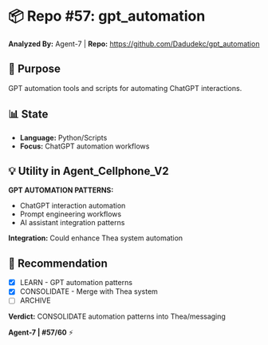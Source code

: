 # 📦 Repo #57: gpt_automation

**Analyzed By:** Agent-7 | **Repo:** https://github.com/Dadudekc/gpt_automation

## 🎯 Purpose
GPT automation tools and scripts for automating ChatGPT interactions.

## 📊 State
- **Language:** Python/Scripts
- **Focus:** ChatGPT automation workflows

## 💡 Utility in Agent_Cellphone_V2
**GPT AUTOMATION PATTERNS:**
- ChatGPT interaction automation
- Prompt engineering workflows
- AI assistant integration patterns

**Integration:** Could enhance Thea system automation

## 🎯 Recommendation
- [X] LEARN - GPT automation patterns
- [X] CONSOLIDATE - Merge with Thea system
- [ ] ARCHIVE

**Verdict:** CONSOLIDATE automation patterns into Thea/messaging

**Agent-7 | #57/60** ⚡


